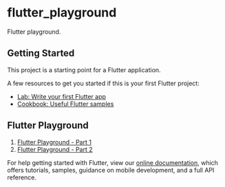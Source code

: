 # flutter_playground

Flutter playground.

## Getting Started

This project is a starting point for a Flutter application.

A few resources to get you started if this is your first Flutter project:

- [Lab: Write your first Flutter app](https://flutter.io/docs/get-started/codelab)
- [Cookbook: Useful Flutter samples](https://flutter.io/docs/cookbook)


## Flutter Playground
1. [Flutter Playground - Part 1](https://www.kodehero.in/flutter-playground-part-1/)
2. [Flutter Playground - Part 2](https://www.kodehero.in/flutter-playground-part-2-login-screen/)

For help getting started with Flutter, view our 
[online documentation](https://flutter.io/docs), which offers tutorials, 
samples, guidance on mobile development, and a full API reference.
